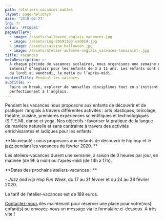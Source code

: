 ```yaml
---
path: /ateliers-vacances-nantes
layout: page-holidays
date: '2018-04-27'
lng: fr
color: '#FC6681'
pageGallery:
  - image: /assets/halloween_anglais_vacances.jpg
  - image: /assets/img-20191103-wa0019.jpg
  - image: /assets/cuisine_halloween.jpg
  - image: /assets/atelier-automne-anglais_vacances-toussaint-.jpg
title: Vacances
metaDescription: >-
  A chaque période de vacances scolaires, nous organisons une semaine de stage
  intensif d’anglais pour les enfants de 3 à 11 ans. Les enfants sont accueillis
  du lundi au vendredi, le matin ou l’après-midi.
contentTitle: Pendant les vacances
subTitle: >-
  Faire un break, explorer de nouvelles disciplines tout en s'initiant ou se
  perfectionnant à l'anglais.
---
```

Pendant les vacances nous proposons aux enfants de découvrir et de pratiquer l'anglais à travers différentes activités : arts plastiques, bricolage, théâtre, cuisine, premières expériences scientifiques et technologiques (S.T.E.M), danse et yoga. Nos objectifs : favoriser la pratique de la langue de manière naturelle et sans contrainte à travers des activités enrichissantes et ludiques pour les enfants.

**Nouveauté : nous proposons aux enfants de découvrir le hip hop et le jazz pendant les vacances de février 2020. **

Les ateliers-vacances durent une semaine, à raison de 3 heures par jour, en matinée (de 9h à midi) ou l'après-midi (de 14h à 17h).

**Dates des prochains ateliers-vacances : **

\- _Jazz and Hip Hop Fun Week_, du 17 au 21 février et du 24 au 28 février 2020.

Le tarif de l’atelier-vacances est de 189 euros.

[Contactez-nous](mailto:hello@lopenlab.com) dès maintenant pour réserver une place pour votre(vos) enfant(s) ou envoyez-nous un message via le formulaire ci-dessous. A très vite !
